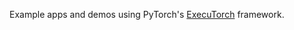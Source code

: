 Example apps and demos using PyTorch's [ExecuTorch](https//github.com/pytorch/executorch) framework.
